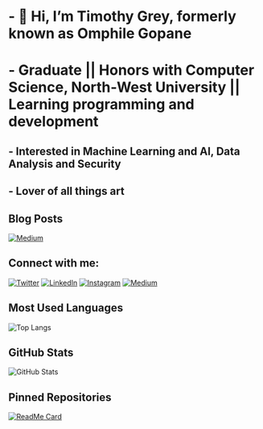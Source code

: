 # - 👋 Hi, I’m Timothy Grey, formerly known as Omphile Gopane
# - Graduate || Honors with Computer Science, North-West University || Learning programming and development
## - Interested in Machine Learning and AI, Data Analysis and Security
## - Lover of all things art 


## Blog Posts  
[![Medium](https://img.shields.io/badge/-Medium-black?style=flat-square&logo=medium)](https://medium.com/@omphilegopane913)

## Connect with me:  
[![Twitter](https://img.shields.io/badge/-Twitter-blue?style=flat-square&logo=twitter)](https://twitter.com/@___Grreeyy___)
[![LinkedIn](https://img.shields.io/badge/-LinkedIn-blue?style=flat-square&logo=linkedin)](https://linkedin.com/in/omphile-g-433a521b6/)
[![Instagram](https://img.shields.io/badge/-Instagram-red?style=flat-square&logo=instagram)](https://instagram.com/_grreeyy_/)
[![Medium](https://img.shields.io/badge/-Medium-black?style=flat-square&logo=medium)](https://medium.com/@omphilegopane913)

## Most Used Languages  
![Top Langs](https://github-readme-stats.vercel.app/api/top-langs/?username=TimothyGrey1005&layout=compact)

## GitHub Stats  
![GitHub Stats](https://github-readme-stats.vercel.app/api?username=TimothyGrey1005&show_icons=true&count_private=true)

## Pinned Repositories  
[![ReadMe Card](https://github-readme-stats.vercel.app/api/pin/?username=TimothyGrey1005&repo=Apple-Inc.-Stock-Price-Prediction)](https://github.com/TimothyGrey1005/Apple-Inc.-Stock-Price-Prediction)

